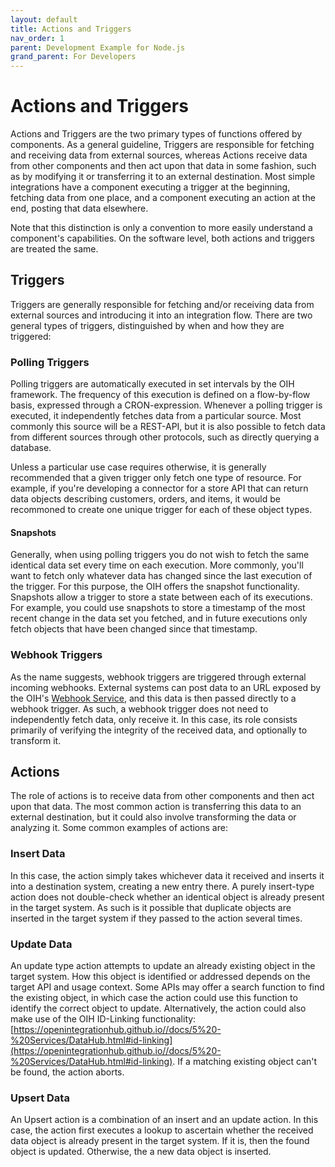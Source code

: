 ```yaml
---
layout: default
title: Actions and Triggers
nav_order: 1
parent: Development Example for Node.js
grand_parent: For Developers
---
```


# Actions and Triggers

Actions and Triggers are the two primary types of functions offered by components. As a general guideline, Triggers are responsible for fetching and receiving data from external sources, whereas Actions receive data from other components and then act upon that data in some fashion, such as by modifying it or transferring it to an external destination. Most simple integrations have a component executing a trigger at the beginning, fetching data from one place, and a component executing an action at the end, posting that data elsewhere.

Note that this distinction is only a convention to more easily understand a component's capabilities. On the software level, both actions and triggers are treated the same.

## Triggers

Triggers are generally responsible for fetching and/or receiving data from external sources and introducing it into an integration flow. There are two general types of triggers, distinguished by when and how they are triggered:

### Polling Triggers

Polling triggers are automatically executed in set intervals by the OIH framework. The frequency of this execution is defined on a flow-by-flow basis, expressed through a CRON-expression. Whenever a polling trigger is executed, it independently fetches data from a particular source. Most commonly this source will be a REST-API, but it is also possible to fetch data from different sources through other protocols, such as directly querying a database.

Unless a particular use case requires otherwise, it is generally recommended that a given trigger only fetch one type of resource. For example, if you're developing a connector for a store API that can return data objects describing customers, orders, and items, it would be recommoned to create one unique trigger for each of these object types. 

#### Snapshots

Generally, when using polling triggers you do not wish to fetch the same identical data set every time on each execution. More commonly, you'll want to fetch only whatever data has changed since the last execution of the trigger. For this purpose, the OIH offers the snapshot functionality. Snapshots allow a trigger to store a state between each of its executions. For example, you could use snapshots to store a timestamp of the most recent change in the data set you fetched, and in future executions only fetch objects that have been changed since that timestamp.

### Webhook Triggers

As the name suggests, webhook triggers are triggered through external incoming webhooks. External systems can post data to an URL exposed by the OIH's [Webhook Service](https://openintegrationhub.github.io/docs/5%20-%20Services/Webhooks.html), and this data is then passed directly to a webhook trigger. As such, a webhook trigger does not need to independently fetch data, only receive it. In this case, its role consists primarily of verifying the integrity of the received data, and optionally to transform it.

## Actions

The role of actions is to receive data from other components and then act upon that data. The most common action is transferring this data to an external destination, but it could also involve transforming the data or analyzing it. Some common examples of actions are:

### Insert Data

In this case, the action simply takes whichever data it received and inserts it into a destination system, creating a new entry there. A purely insert-type action does not double-check whether an identical object is already present in the target system. As such is it possible that duplicate objects are inserted in the target system if they passed to the action several times.

### Update Data

An update type action attempts to update an already existing object in the target system. How this object is identified or addressed depends on the target API and usage context. Some APIs may offer a search function to find the existing object, in which case the action could use this function to identify the correct object to update. Alternatively, the action could also make use of the OIH ID-Linking functionality: [https://openintegrationhub.github.io//docs/5%20-%20Services/DataHub.html#id-linking](https://openintegrationhub.github.io//docs/5%20-%20Services/DataHub.html#id-linking). If a matching existing object can't be found, the action aborts.

### Upsert Data

An Upsert action is a combination of an insert and an update action. In this case, the action first executes a lookup to ascertain whether the received data object is already present in the target system. If it is, then the found object is updated. Otherwise, the a new data object is inserted.

